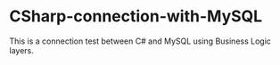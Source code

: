 # CSharp-connection-with-MySQL
This is a connection test between C# and MySQL using Business Logic layers.

